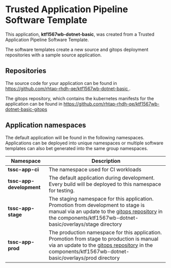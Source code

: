 # Trusted Application Pipeline Software Template

This application, **ktf1567wb-dotnet-basic**, was created from a Trusted Application Pipeline Software Template.

The software templates create a new source and gitops deployment repositories with a sample source application. 

## Repositories

The source code for your application can be found in [https://github.com/rhtap-rhdh-qe/ktf1567wb-dotnet-basic ](https://github.com/rhtap-rhdh-qe/ktf1567wb-dotnet-basic ).
 
The gitops repository, which contains the kubernetes manifests for the application can be found in 
[https://github.com/rhtap-rhdh-qe/ktf1567wb-dotnet-basic-gitops ](https://github.com/rhtap-rhdh-qe/ktf1567wb-dotnet-basic-gitops ) 

## Application namespaces 

The default application will be found in the following namespaces. Applications can be deployed into unique namespaces or multiple software templates can also bet generated into the same group namespaces.  

|  Namespace   |  Description   |  
| -------- | -------- |
| **tssc-app-ci** | The namespace used for CI workloads |
| **tssc-app-development** | The default application during development. Every build will be deployed to this namespace for testing. |
| **tssc-app-stage** | The staging namespace for this application. Promotion from development to stage is manual via an update to the [gitops repository](https://github.com/rhtap-rhdh-qe/ktf1567wb-dotnet-basic-gitops ) in the components/ktf1567wb-dotnet-basic/overlays/stage directory |
| **tssc-app-prod** | The production namespace for this application. Promotion from stage to production is manual via an update to the [gitops repository](https://github.com/rhtap-rhdh-qe/ktf1567wb-dotnet-basic-gitops ) in the components/ktf1567wb-dotnet-basic/overlays/prod directory |